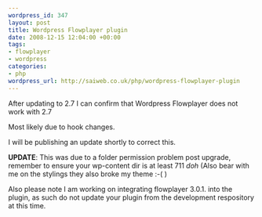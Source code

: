 ```yaml
--- 
wordpress_id: 347
layout: post
title: Wordpress Flowplayer plugin
date: 2008-12-15 12:04:00 +00:00
tags: 
- flowplayer
- wordpress
categories: 
- php
wordpress_url: http://saiweb.co.uk/php/wordpress-flowplayer-plugin
---
```

After updating to 2.7 I can confirm that Wordpress Flowplayer does not work with 2.7

Most likely due to hook changes.

I will be publishing an update shortly to correct this.

<strong>
</strong>

<strong>UPDATE</strong>: This was due to a folder permission problem post upgrade, remember to ensure your wp-content dir is at least 711 *doh* (Also bear with me on the stylings they also broke my theme :-( )

Also please note I am working on integrating flowplayer 3.0.1. into the plugin, as such do not update your plugin from the development respository at this time.
